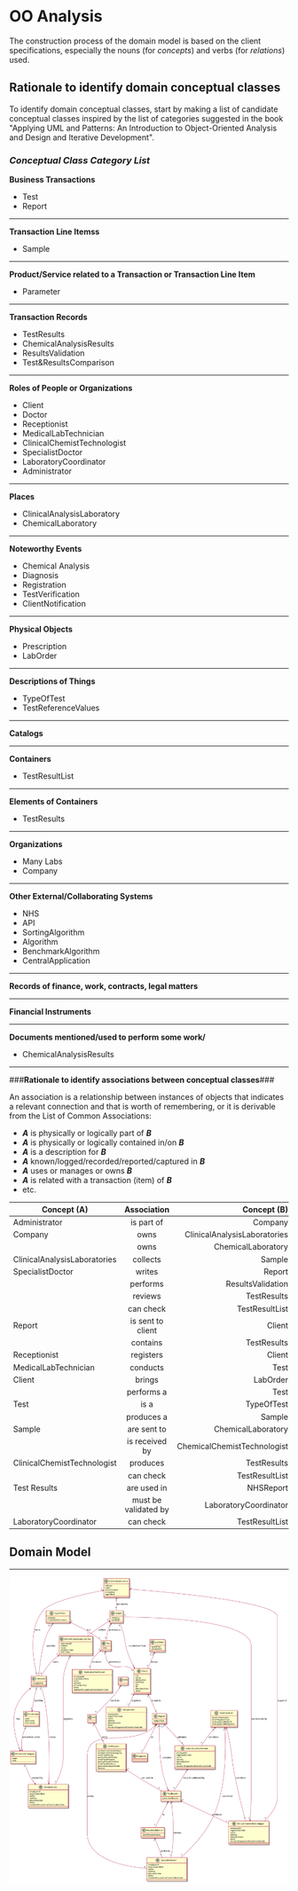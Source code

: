 # OO Analysis #

The construction process of the domain model is based on the client specifications, especially the nouns (for _concepts_) and verbs (for _relations_) used. 

## Rationale to identify domain conceptual classes ##
To identify domain conceptual classes, start by making a list of candidate conceptual classes inspired by the list of categories suggested in the book "Applying UML and Patterns: An Introduction to Object-Oriented Analysis and Design and Iterative Development". 


### _Conceptual Class Category List_ ###

**Business Transactions**

* Test
* Report


---

**Transaction Line Itemss**

* Sample

---

**Product/Service related to a Transaction or Transaction Line Item**

* Parameter

---


**Transaction Records**

* TestResults
* ChemicalAnalysisResults
* ResultsValidation
* Test&ResultsComparison
 

---  


**Roles of People or Organizations**


* Client
* Doctor
* Receptionist
* MedicalLabTechnician
* ClinicalChemistTechnologist
* SpecialistDoctor
* LaboratoryCoordinator
* Administrator

---


**Places**

  
* ClinicalAnalysisLaboratory 
* ChemicalLaboratory
---

**Noteworthy Events**

* Chemical Analysis
* Diagnosis
* Registration
* TestVerification
* ClientNotification


---


**Physical Objects**

* Prescription
* LabOrder


---


**Descriptions of Things**

* TypeOfTest
* TestReferenceValues


---


**Catalogs**




---


**Containers**

* TestResultList


---


**Elements of Containers**

* TestResults


---


**Organizations**

* Many Labs
* Company
 

---

**Other External/Collaborating Systems**

* NHS
* API
* SortingAlgorithm
* Algorithm
* BenchmarkAlgorithm
* CentralApplication
 


---


**Records of finance, work, contracts, legal matters**



---


**Financial Instruments**



---


**Documents mentioned/used to perform some work/**

* ChemicalAnalysisResults

---



###**Rationale to identify associations between conceptual classes**###

An association is a relationship between instances of objects that indicates a relevant connection and that is worth of remembering, or it is derivable from the List of Common Associations: 

+ **_A_** is physically or logically part of **_B_**
+ **_A_** is physically or logically contained in/on **_B_**
+ **_A_** is a description for **_B_**
+ **_A_** known/logged/recorded/reported/captured in **_B_**
+ **_A_** uses or manages or owns **_B_**
+ **_A_** is related with a transaction (item) of **_B_**
+ etc.



| Concept (A) 		|  Association   	|  Concept (B) |
|----------	   		|:-------------:		|------:       |
| Administrator  	| is part of    		 	| Company  |
| Company  	| owns    		 	| ClinicalAnalysisLaboratories  |
|   	| owns    		 	| ChemicalLaboratory  |
| ClinicalAnalysisLaboratories  	| collects    		 	| Sample  |
| SpecialistDoctor  	| writes    		 	| Report  |
|   	| performs    		 	| ResultsValidation  |
|   	| reviews    		 	| TestResults  |
|   	| can check    		 	| TestResultList  |
| Report   	| is sent to client   		 	| Client  |
|    	| contains   		 	| TestResults  |
| Receptionist  	| registers    		 	| Client  |
| MedicalLabTechnician  	| conducts    		 	| Test  |
| Client  	| brings    		 	| LabOrder  |
|   	| performs a    		 	| Test  |
| Test  	| is a   		 	| TypeOfTest  |
|   	| produces a   		 	| Sample  |
| Sample  	| are sent to    		 	| ChemicalLaboratory  |
|   	| is received by   		 	| ChemicalChemistTechnologist  |
| ClinicalChemistTechnologist  	| produces    		 	| TestResults  |
|   	| can check    		 	| TestResultList  |
| Test Results  	| are used in    		 	| NHSReport  |
|   	| must be validated by    		 	| LaboratoryCoordinator  |
| LaboratoryCoordinator 	| can check   		 	| TestResultList  |




## Domain Model

__________

![DM.svg](/docs/SprintB/ImagesUsed/DM.svg)





